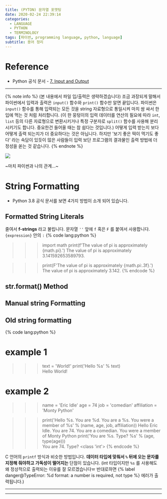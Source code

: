 ```yaml
---
title: (PYTON) 문자열 포맷팅
date: 2020-02-24 22:39:14
categories:
  - LANGUAGE
  - PYTHON
  - TERMINOLOGY
tags: [파이썬, programming language, python, language]
subtitle: 용어 정리
---
```


# Reference

- Python 공식 문서 - [7. Input and Output](https://docs.python.org/3/tutorial/inputoutput.html)

---

{% note info %}
(본 내용에서 파일 입/출력은 생략하겠습니다)
조금 과장되게 말해서 파이썬에서 입력과 출력은 `input()` 함수와 `print()` 함수만 알면 끝입니다.
파이썬은 `input()` 함수를 통해 입력되는 모든 것을 string 자료형으로 통일시켜 마치 쌈 싸서 한 입에 먹는 것 처럼 처리합니다. (이 한 뭉텅이의 입력 데이터를 연산의 필요에 따라 `int`, `list` 등의 다른 자료형으로 변환시키거나 특정 구분자로 `split()` 함수를 사용해 분리시키기도 합니다. 중요한건 들어올 때는 참 쉽다는 것입니다.)
어떻게 입력 받는지 보다 어떻게 출력 되는지가 더 중요하다는 것은 아닙니다. 하지만 '보기 좋은 떡이 먹기도 좋다' 라는 속담이 있듯이 많은 사람들이 입력 보단 프로그램의 결과물인 출력 방법에 더 정성을 쏟는 것 같습니다.
{% endnote %}

<img src="https://www.izscomic.com/wp-content/uploads/2016/06/Hard-to-escape.jpg">

~마치 파이썬과 나의 관계...~

# String Formatting

- Python 3.8 공식 문서를 보면 4가지 방법이 소개 되어 있습니다.

## Formatted String Literals

줄여서 **f-strings** 라고 불립니다.
문자열 `''` 앞에 `f` 혹은 `F` 를 붙여서 사용합니다.
`{expression}` 안의 `:`
{% code lang:python %}
>>> import math
>>> print(f'The value of pi is approximately {math.pi}.')
The value of pi is approximately 3.141592653589793.

>>> print(F'The value of pi is approximately {math.pi:.3f}.')
The value of pi is approximately 3.142. {% endcode %}

## str.format() Method


## Manual string Formatting



## Old string formatting

{% code lang:python %}
  # example 1
  >>> text = 'World!'
  >>> print('Hello %s' % text)  
  Hello World!

  # example 2
  >>> name = 'Eric Idle'
  >>> age = 74
  >>> job = 'comedian'
  >>> affiliation = 'Monty Python'

  >>> print('Hello %s. You are %d. You are a %s. You were a member of %s' % (name, age, job, affiliation))
  Hello Eric Idle. You are 74. You are a comedian. You were a member of Monty Python
  >>> print('You are %s. Type? %s' % (age, type(age)))  
  You are 74. Type? <class 'int'> {% endcode %}

C 언어의 `printf` 방식과 비슷한 방법입니다.
**데이터 타입에 맞춰서 `%` 뒤에 오는 문자를 지정해 줘야하고 가독성이 떨어지는** 단점이 있습니다.
(int 타입이지만 `%s` 를 사용해도 왜 정상적으로 출력되는 이유를 잘 모르겠습니다ㅠ 반대로하면 {% label danger@TypeError: %d format: a number is required, not type %} 에러가 출력됩니다.)

---
---
